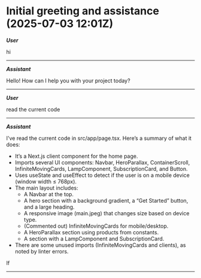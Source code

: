 <!-- Generated by SpecStory -->

# Initial greeting and assistance (2025-07-03 12:01Z)

_**User**_

hi

---

_**Assistant**_

Hello! How can I help you with your project today?

---

_**User**_

read the current code

---

_**Assistant**_

I've read the current code in src/app/page.tsx. Here’s a summary of what it does:

- It’s a Next.js client component for the home page.
- Imports several UI components: Navbar, HeroParallax, ContainerScroll, InfiniteMovingCards, LampComponent, SubscriptionCard, and Button.
- Uses useState and useEffect to detect if the user is on a mobile device (window width ≤ 768px).
- The main layout includes:
  - A Navbar at the top.
  - A hero section with a background gradient, a “Get Started” button, and a large heading.
  - A responsive image (main.jpeg) that changes size based on device type.
  - (Commented out) InfiniteMovingCards for mobile/desktop.
  - A HeroParallax section using products from constants.
  - A section with a LampComponent and SubscriptionCard.
- There are some unused imports (InfiniteMovingCards and clients), as noted by linter errors.

If

---

